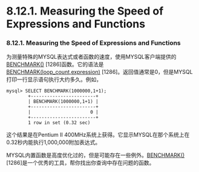 #  8.12.1. Measuring the Speed of Expressions and Functions

### 8.12.1. Measuring the Speed of Expressions and Functions
为测量特殊的MYSQL表达式或者函数的速度，使用MYSQL客户端提供的[BENCHMARK()](#) [1286]函数。它的语法是[BENCHMARK(loop_count,expression)](#) [1286]。返回值通常是0，但是MYSQL打印一行显示语句执行大约多久。例如，

    mysql> SELECT BENCHMARK(1000000,1+1); 
            +------------------------+ 
            | BENCHMARK(1000000,1+1) |
            +------------------------+ 
            |                      0 | 
            +------------------------+ 
            1 row in set (0.32 sec)

这个结果是在Pentium II 400MHz系统上获得。它显示MYSQL在那个系统上在0.32秒内能执行1,000,000附加表达式。

MYSQL内置函数是高度优化过的，但是可能存在一些例外。[BENCHMARK()](#) [1286]是一个优秀的工具，帮你找出你查询中存在问题的函数。